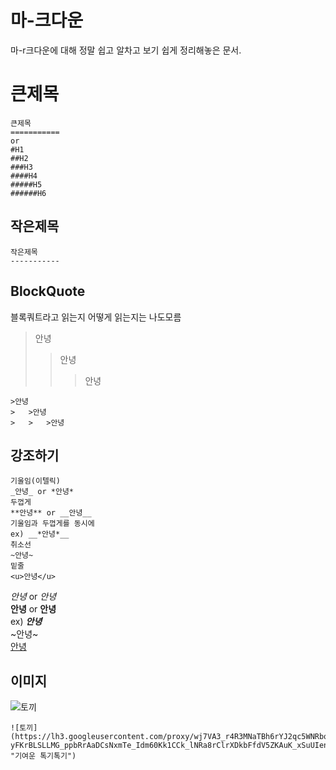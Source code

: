 # 마-크다운
마-r크다운에 대해 정말 쉽고 알차고 보기 쉽게 정리해놓은 문서.
   
큰제목
===========
```
큰제목
===========
or
#H1
##H2
###H3
####H4
#####H5
######H6
```
작은제목
-----------
```
작은제목
-----------
```
BlockQuote
-----------
블록쿼트라고 읽는지 어떻게 읽는지는 나도모름
>안녕
>   >안녕
>   >   >안녕
```
>안녕
>   >안녕
>   >   >안녕
```
강조하기
-----------
```
기울임(이텔릭)
_안녕_ or *안녕*
두껍게
**안녕** or __안녕__
기울임과 두껍게를 동시에
ex) __*안녕*__
취소선
~안녕~
밑줄
<u>안녕</u>
```
_안녕_ or *안녕*  
**안녕** or __안녕__  
ex) __*안녕*__  
~안녕~  
<u>안녕</u>  

이미지
-----------
![토끼](https://lh3.googleusercontent.com/proxy/wj7VA3_r4R3MNaTBh6rYJ2qc5WNRbqbftKjMT4bAT-yFKrBLSLLMG_ppbRrAaDCsNxmTe_Idm60Kk1CCk_lNRa8rClrXDkbFfdV5ZKAuK_xSuUIenQ726J0Dwv13q3YVLLte2FMjjAWfUbrE3MgzWG85r7HMbjKwkNT4VV3ZgvZ23yk "기여운 톡기톡기")
```
![토끼](https://lh3.googleusercontent.com/proxy/wj7VA3_r4R3MNaTBh6rYJ2qc5WNRbqbftKjMT4bAT-yFKrBLSLLMG_ppbRrAaDCsNxmTe_Idm60Kk1CCk_lNRa8rClrXDkbFfdV5ZKAuK_xSuUIenQ726J0Dwv13q3YVLLte2FMjjAWfUbrE3MgzWG85r7HMbjKwkNT4VV3ZgvZ23yk "기여운 톡기톡기")
```
